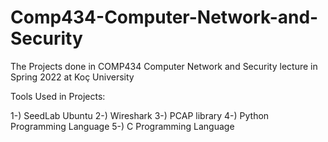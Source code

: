 # Comp434-Computer-Network-and-Security
The Projects done in COMP434 Computer Network and Security lecture in Spring 2022 at Koç University

Tools Used in Projects:

1-) SeedLab Ubuntu
2-) Wireshark
3-) PCAP library
4-) Python Programming Language
5-) C Programming Language
